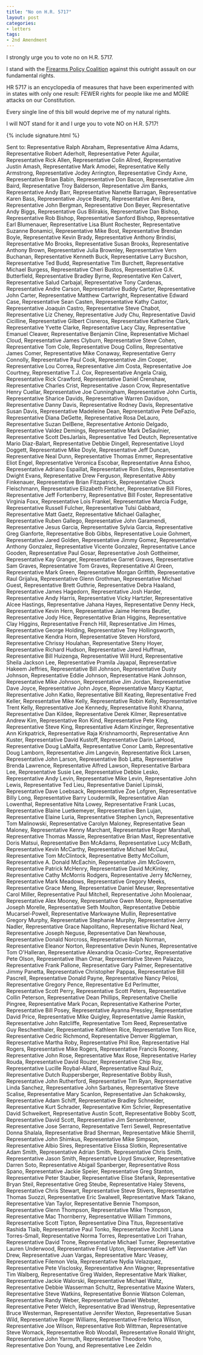 ```yaml
---
title: "No on H.R. 5717"
layout: post
categories:
- letters
tags:
- 2nd Amendment
---
```


I strongly urge you to vote no on H.R. 5717.

I stand with the [Firearms Policy Coalition](https://www.firearmspolicy.org/) against this outright assault on our fundamental rights.

HR 5717 is an encyclopedia of measures that have been experimented with in states with only one result: FEWER rights for people like me and MORE attacks on our Constitution.

Every single line of this bill would deprive me of my natural rights.

I will NOT stand for it and I urge you to vote NO on H.R. 5717!

{% include signature.html %}

Sent to: Representative Ralph Abraham, Representative Alma Adams, Representative Robert Aderholt, Representative Peter Aguilar, Representative Rick Allen, Representative Colin Allred, Representative Justin Amash, Representative Mark Amodei, Representative Kelly Armstrong, Representative Jodey Arrington, Representative Cindy Axne, Representative Brian Babin, Representative Don Bacon, Representative Jim Baird, Representative Troy Balderson, Representative Jim Banks, Representative Andy Barr, Representative Nanette Barragan, Representative Karen Bass, Representative Joyce Beatty, Representative Ami Bera, Representative John Bergman, Representative Don Beyer, Representative Andy Biggs, Representative Gus Bilirakis, Representative Dan Bishop, Representative Rob Bishop, Representative Sanford Bishop, Representative Earl Blumenauer, Representative Lisa Blunt Rochester, Representative Suzanne Bonamici, Representative Mike Bost, Representative Brendan Boyle, Representative Kevin Brady, Representative Anthony Brindisi, Representative Mo Brooks, Representative Susan Brooks, Representative Anthony Brown, Representative Julia Brownley, Representative Vern Buchanan, Representative Kenneth Buck, Representative Larry Bucshon, Representative Ted Budd, Representative Tim Burchett, Representative Michael Burgess, Representative Cheri Bustos, Representative G.K. Butterfield, Representative Bradley Byrne, Representative Ken Calvert, Representative Salud Carbajal, Representative Tony Cardenas, Representative Andre Carson, Representative Buddy Carter, Representative John Carter, Representative Matthew Cartwright, Representative Edward Case, Representative Sean Casten, Representative Kathy Castor, Representative Joaquin Castro, Representative Steve Chabot, Representative Liz Cheney, Representative Judy Chu, Representative David Cicilline, Representative Gilbert Cisneros, Representative Katherine Clark, Representative Yvette Clarke, Representative Lacy Clay, Representative Emanuel Cleaver, Representative Benjamin Cline, Representative Michael Cloud, Representative James Clyburn, Representative Steve Cohen, Representative Tom Cole, Representative Doug Collins, Representative James Comer, Representative Mike Conaway, Representative Gerry Connolly, Representative Paul Cook, Representative Jim Cooper, Representative Lou Correa, Representative Jim Costa, Representative Joe Courtney, Representative T.J. Cox, Representative Angela Craig, Representative Rick Crawford, Representative Daniel Crenshaw, Representative Charles Crist, Representative Jason Crow, Representative Henry Cuellar, Representative Joe Cunningham, Representative John Curtis, Representative Sharice Davids, Representative Warren Davidson, Representative Danny Davis, Representative Rodney Davis, Representative Susan Davis, Representative Madeleine Dean, Representative Pete DeFazio, Representative Diana DeGette, Representative Rosa DeLauro, Representative Suzan DelBene, Representative Antonio Delgado, Representative Valdez Demings, Representative Mark DeSaulnier, Representative Scott DesJarlais, Representative Ted Deutch, Representative Mario Diaz-Balart, Representative Debbie Dingell, Representative Lloyd Doggett, Representative Mike Doyle, Representative Jeff Duncan, Representative Neal Dunn, Representative Thomas Emmer, Representative Eliot Engel, Representative Veronica Escobar, Representative Anna Eshoo, Representative Adriano Espaillat, Representative Ron Estes, Representative Dwight Evans, Representative Drew Ferguson, Representative Abby Finkenauer, Representative Brian Fitzpatrick, Representative Chuck Fleischmann, Representative Elizabeth Fletcher, Representative Bill Flores, Representative Jeff Fortenberry, Representative Bill Foster, Representative Virginia Foxx, Representative Lois Frankel, Representative Marcia Fudge, Representative Russell Fulcher, Representative Tulsi Gabbard, Representative Matt Gaetz, Representative Michael Gallagher, Representative Ruben Gallego, Representative John Garamendi, Representative Jesus Garcia, Representative Sylvia Garcia, Representative Greg Gianforte, Representative Bob Gibbs, Representative Louie Gohmert, Representative Jared Golden, Representative Jimmy Gomez, Representative Anthony Gonzalez, Representative Vicente Gonzalez, Representative Lance Gooden, Representative Paul Gosar, Representative Josh Gottheimer, Representative Kay Granger, Representative Garret Graves, Representative Sam Graves, Representative Tom Graves, Representative Al Green, Representative Mark Green, Representative Morgan Griffith, Representative Raul Grijalva, Representative Glenn Grothman, Representative Michael Guest, Representative Brett Guthrie, Representative Debra Haaland, Representative James Hagedorn, Representative Josh Harder, Representative Andy Harris, Representative Vicky Hartzler, Representative Alcee Hastings, Representative Jahana Hayes, Representative Denny Heck, Representative Kevin Hern, Representative Jaime Herrera Beutler, Representative Jody Hice, Representative Brian Higgins, Representative Clay Higgins, Representative French Hill, Representative Jim Himes, Representative George Holding, Representative Trey Hollingsworth, Representative Kendra Horn, Representative Steven Horsford, Representative Chrissy Houlahan, Representative Steny Hoyer, Representative Richard Hudson, Representative Jared Huffman, Representative Bill Huizenga, Representative Will Hurd, Representative Sheila Jackson Lee, Representative Pramila Jayapal, Representative Hakeem Jeffries, Representative Bill Johnson, Representative Dusty Johnson, Representative Eddie Johnson, Representative Hank Johnson, Representative Mike Johnson, Representative Jim Jordan, Representative Dave Joyce, Representative John Joyce, Representative Marcy Kaptur, Representative John Katko, Representative Bill Keating, Representative Fred Keller, Representative Mike Kelly, Representative Robin Kelly, Representative Trent Kelly, Representative Joe Kennedy, Representative Rohit Khanna, Representative Dan Kildee, Representative Derek Kilmer, Representative Andrew Kim, Representative Ron Kind, Representative Pete King, Representative Steve King, Representative Adam Kinzinger, Representative Ann Kirkpatrick, Representative Raja Krishnamoorthi, Representative Ann Kuster, Representative David Kustoff, Representative Darin LaHood, Representative Doug LaMalfa, Representative Conor Lamb, Representative Doug Lamborn, Representative Jim Langevin, Representative Rick Larsen, Representative John Larson, Representative Bob Latta, Representative Brenda Lawrence, Representative Alfred Lawson, Representative Barbara Lee, Representative Susie Lee, Representative Debbie Lesko, Representative Andy Levin, Representative Mike Levin, Representative John Lewis, Representative Ted Lieu, Representative Daniel Lipinski, Representative Dave Loebsack, Representative Zoe Lofgren, Representative Billy Long, Representative Barry Loudermilk, Representative Alan Lowenthal, Representative Nita Lowey, Representative Frank Lucas, Representative Blaine Luetkemeyer, Representative Ben Lujan, Representative Elaine Luria, Representative Stephen Lynch, Representative Tom Malinowski, Representative Carolyn Maloney, Representative Sean Maloney, Representative Kenny Marchant, Representative Roger Marshall, Representative Thomas Massie, Representative Brian Mast, Representative Doris Matsui, Representative Ben McAdams, Representative Lucy McBath, Representative Kevin McCarthy, Representative Michael McCaul, Representative Tom McClintock, Representative Betty McCollum, Representative A. Donald McEachin, Representative Jim McGovern, Representative Patrick McHenry, Representative David McKinley, Representative Cathy McMorris Rodgers, Representative Jerry McNerney, Representative Mark Meadows, Representative Gregory Meeks, Representative Grace Meng, Representative Daniel Meuser, Representative Carol Miller, Representative Paul Mitchell, Representative John Moolenaar, Representative Alex Mooney, Representative Gwen Moore, Representative Joseph Morelle, Representative Seth Moulton, Representative Debbie Mucarsel-Powell, Representative Markwayne Mullin, Representative Gregory Murphy, Representative Stephanie Murphy, Representative Jerry Nadler, Representative Grace Napolitano, Representative Richard Neal, Representative Joseph Neguse, Representative Dan Newhouse, Representative Donald Norcross, Representative Ralph Norman, Representative Eleanor Norton, Representative Devin Nunes, Representative Tom O'Halleran, Representative Alexandria Ocasio-Cortez, Representative Pete Olson, Representative Ilhan Omar, Representative Steven Palazzo, Representative Frank Pallone, Representative Gary Palmer, Representative Jimmy Panetta, Representative Christopher Pappas, Representative Bill Pascrell, Representative Donald Payne, Representative Nancy Pelosi, Representative Gregory Pence, Representative Ed Perlmutter, Representative Scott Perry, Representative Scott Peters, Representative Collin Peterson, Representative Dean Phillips, Representative Chellie Pingree, Representative Mark Pocan, Representative Katherine Porter, Representative Bill Posey, Representative Ayanna Pressley, Representative David Price, Representative Mike Quigley, Representative Jamie Raskin, Representative John Ratcliffe, Representative Tom Reed, Representative Guy Reschenthaler, Representative Kathleen Rice, Representative Tom Rice, Representative Cedric Richmond, Representative Denver Riggleman, Representative Martha Roby, Representative Phil Roe, Representative Hal Rogers, Representative Mike Rogers, Representative Francis Rooney, Representative John Rose, Representative Max Rose, Representative Harley Rouda, Representative David Rouzer, Representative Chip Roy, Representative Lucille Roybal-Allard, Representative Raul Ruiz, Representative Dutch Ruppersberger, Representative Bobby Rush, Representative John Rutherford, Representative Tim Ryan, Representative Linda Sanchez, Representative John Sarbanes, Representative Steve Scalise, Representative Mary Scanlon, Representative Jan Schakowsky, Representative Adam Schiff, Representative Bradley Schneider, Representative Kurt Schrader, Representative Kim Schrier, Representative David Schweikert, Representative Austin Scott, Representative Bobby Scott, Representative David Scott, Representative Jim Sensenbrenner, Representative Jose Serrano, Representative Terri Sewell, Representative Donna Shalala, Representative Brad Sherman, Representative Mikie Sherrill, Representative John Shimkus, Representative Mike Simpson, Representative Albio Sires, Representative Elissa Slotkin, Representative Adam Smith, Representative Adrian Smith, Representative Chris Smith, Representative Jason Smith, Representative Lloyd Smucker, Representative Darren Soto, Representative Abigail Spanberger, Representative Ross Spano, Representative Jackie Speier, Representative Greg Stanton, Representative Peter Stauber, Representative Elise Stefanik, Representative Bryan Steil, Representative Greg Steube, Representative Haley Stevens, Representative Chris Stewart, Representative Steve Stivers, Representative Thomas Suozzi, Representative Eric Swalwell, Representative Mark Takano, Representative Van Taylor, Representative Bennie Thompson, Representative Glenn Thompson, Representative Mike Thompson, Representative Mac Thornberry, Representative William Timmons, Representative Scott Tipton, Representative Dina Titus, Representative Rashida Tlaib, Representative Paul Tonko, Representative Xochitl Liana Torres-Small, Representative Norma Torres, Representative Lori Trahan, Representative David Trone, Representative Michael Turner, Representative Lauren Underwood, Representative Fred Upton, Representative Jeff Van Drew, Representative Juan Vargas, Representative Marc Veasey, Representative Filemon Vela, Representative Nydia Velazquez, Representative Pete Visclosky, Representative Ann Wagner, Representative Tim Walberg, Representative Greg Walden, Representative Mark Walker, Representative Jackie Walorski, Representative Michael Waltz, Representative Debbie Wasserman Schultz, Representative Maxine Waters, Representative Steve Watkins, Representative Bonnie Watson Coleman, Representative Randy Weber, Representative Daniel Webster, Representative Peter Welch, Representative Brad Wenstrup, Representative Bruce Westerman, Representative Jennifer Wexton, Representative Susan Wild, Representative Roger Williams, Representative Frederica Wilson, Representative Joe Wilson, Representative Rob Wittman, Representative Steve Womack, Representative Rob Woodall, Representative Ronald Wright, Representative John Yarmuth, Representative Theodore Yoho, Representative Don Young, and Representative Lee Zeldin